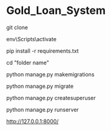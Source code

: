 # Gold_Loan_System

git clone

env\Scripts\activate

pip install -r requirements.txt

cd "folder name"

python manage.py makemigrations

python manage.py migrate

python manage.py createsuperuser

python manage.py runserver

http://127.0.0.1:8000/
